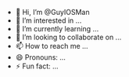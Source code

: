 - 👋 Hi, I’m @GuyIOSMan
- 👀 I’m interested in ...
- 🌱 I’m currently learning ...
- 💞️ I’m looking to collaborate on ...
- 📫 How to reach me ...
- 😄 Pronouns: ...
- ⚡ Fun fact: ...

<!---
GuyIOSMan/GuyIOSMan is a ✨ special ✨ repository because its `README.md` (this file) appears on your GitHub profile.
You can click the Preview link to take a look at your changes.
--->
